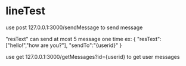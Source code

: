 # lineTest



use post 127.0.0.1:3000/sendMessage to send message

"resText" can send at most 5 message one time
ex:
{
    "resText":["hello!","how are you?"],
    "sendTo":"{userid}"
}

use get 127.0.0.1:3000/getMessages?id={userid} to get user messages




